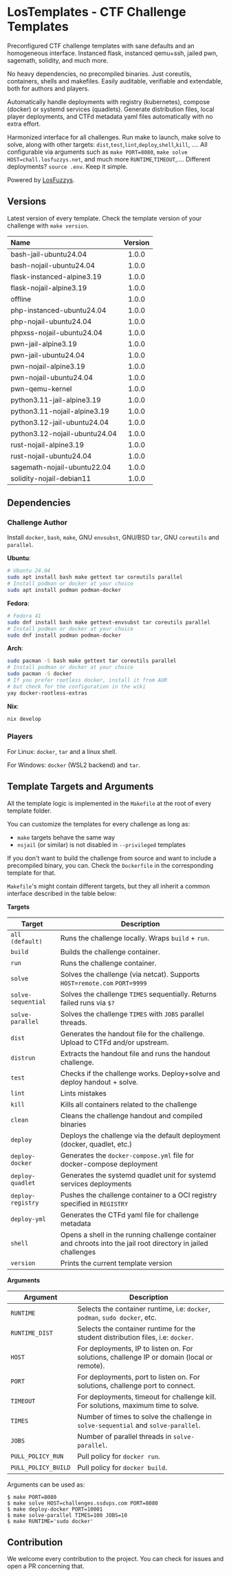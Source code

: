 # LosTemplates - CTF Challenge Templates

Preconfigured CTF challenge templates with sane defaults and an homogeneous
interface. Instanced flask, instanced qemu+ssh, jailed pwn, sagemath, solidity,
and much more.

No heavy dependencies, no precompiled binaries. Just coreutils,
containers, shells and makefiles. Easily auditable, verifiable and extendable,
both for authors and players.

Automatically handle deployments with registry (kubernetes), compose (docker)
or systemd services (quadlets). Generate distribution files, local player
deployments, and CTFd metadata yaml files automatically with no extra effort.

Harmonized interface for all challenges. Run make to launch, make solve to
solve, along with other targets: `dist`,`test`,`lint`,`deploy`,`shell`,`kill`,
.... All configurable via arguments such as `make PORT=8080`, `make solve
HOST=chall.losfuzzys.net`, and much more `RUNTIME`,`TIMEOUT`,.... Different
deployments? `source .env`. Keep it simple.

Powered by [LosFuzzys](https://losfuzzys.net).

## Versions

Latest version of every template. Check the template version of your challenge
with `make version`.

| Name                           | Version |
| :----------------------------- | :-----: |
| bash-jail-ubuntu24.04          | 1.0.0   |
| bash-nojail-ubuntu24.04        | 1.0.0   |
| flask-instanced-alpine3.19     | 1.0.0   |
| flask-nojail-alpine3.19        | 1.0.0   |
| offline                        | 1.0.0   |
| php-instanced-ubuntu24.04      | 1.0.0   |
| php-nojail-ubuntu24.04         | 1.0.0   |
| phpxss-nojail-ubuntu24.04      | 1.0.0   |
| pwn-jail-alpine3.19            | 1.0.0   |
| pwn-jail-ubuntu24.04           | 1.0.0   |
| pwn-nojail-alpine3.19          | 1.0.0   |
| pwn-nojail-ubuntu24.04         | 1.0.0   |
| pwn-qemu-kernel                | 1.0.0   |
| python3.11-jail-alpine3.19     | 1.0.0   |
| python3.11-nojail-alpine3.19   | 1.0.0   |
| python3.12-jail-ubuntu24.04    | 1.0.0   |
| python3.12-nojail-ubuntu24.04  | 1.0.0   |
| rust-nojail-alpine3.19         | 1.0.0   |
| rust-nojail-ubuntu24.04        | 1.0.0   |
| sagemath-nojail-ubuntu22.04    | 1.0.0   |
| solidity-nojail-debian11       | 1.0.0   |


## Dependencies

### Challenge Author

Install `docker`, `bash`, `make`, GNU `envsubst`, GNU/BSD `tar`, GNU `coreutils`
and `parallel`.

**Ubuntu**:
```sh
# Ubuntu 24.04
sudo apt install bash make gettext tar coreutils parallel
# Install podman or docker at your choice
sudo apt install podman podman-docker
```

**Fedora**:
```sh
# Fedora 41
sudo dnf install bash make gettext-envsubst tar coreutils parallel
# Install podman or docker at your choice
sudo dnf install podman podman-docker
```

**Arch**:
```sh
sudo pacman -S bash make gettext tar coreutils parallel
# Install podman or docker at your choice
sudo pacman -S docker
# If you prefer rootless docker, install it from AUR
# but check for the configuration in the wiki
yay docker-rootless-extras
```

**Nix**:

```sh
nix develop
```

### Players

For Linux: `docker`, `tar` and a linux shell.

For Windows: `docker` (WSL2 backend) and `tar`.

## Template Targets and Arguments

All the template logic is implemented in the `Makefile` at the root of every
template folder. 

You can customize the templates for every challenge as long as:

- `make` targets behave the same way
- `nsjail` (or similar) is not disabled in `--privileged` templates

If you don't want to build the challenge from source and want to include a
precompiled binary, you can. Check the `Dockerfile` in the corresponding
template for that.

`Makefile`'s might contain different targets, but they all inherit a common
interface described in the table below:

**Targets**

| Target             | Description                                                                                                      |
|--------------------|------------------------------------------------------------------------------------------------------------------|
| `all (default)`    |  Runs the challenge locally. Wraps `build` + `run`.                                                              |
| `build`            |  Builds the challenge container.                                                                                 |
| `run`              |  Runs the challenge container.                                                                                   |
| `solve`            |  Solves the challenge (via netcat). Supports `HOST=remote.com` `PORT=9999`                                       |
| `solve-sequential` |  Solves the challenge `TIMES` sequentially. Returns failed runs via `$?`                                         |
| `solve-parallel`   |  Solves the challenge `TIMES` with `JOBS` parallel threads.                                                      |
| `dist`             |  Generates the handout file for the challenge. Upload to CTFd and/or upstream.                                   |
| `distrun`          |  Extracts the handout file and runs the handout challenge.                                                       |
| `test`             |  Checks if the challenge works. Deploy+solve and deploy handout + solve.                                         |
| `lint`             |  Lints mistakes                                                                                                  |
| `kill`             |  Kills all containers related to the challenge                                                                   |
| `clean`            |  Cleans the challenge handout and compiled binaries                                                              |
| `deploy`           |  Deploys the challenge via the default deployment (docker, quadlet, etc.)                                        |
| `deploy-docker`    |  Generates the `docker-compose.yml` file for docker-compose deployment                                           |
| `deploy-quadlet`   |  Generates the systemd quadlet unit for systemd services deployments                                             |
| `deploy-registry`  |  Pushes the challenge container to a OCI registry specified in `REGISTRY`                                        |
| `deploy-yml`       |  Generates the CTFd yaml file for challenge metadata                                                             |
| `shell`            |  Opens a shell in the running challenge container and chroots into the jail root directory in jailed challenges  |
| `version`          |  Prints the current template version                                                                             |

**Arguments**

| Argument            | Description                                                                                  |
|---------------------|----------------------------------------------------------------------------------------------|
| `RUNTIME`           |  Selects the container runtime, i.e: `docker`, `podman`, `sudo docker`, etc.                 |
| `RUNTIME_DIST`      |  Selects the container runtime for the student distribution files, i.e: `docker`.            |
| `HOST`              |  For deployments, IP to listen on. For solutions, challenge IP or domain (local or remote).  |
| `PORT`              |  For deployments, port to listen on. For solutions, challenge port to connect.               |
| `TIMEOUT`           |  For deployments, timeout for challenge kill. For solutions, maximum time to solve.          |
| `TIMES`             |  Number of times to solve the challenge in `solve-sequential` and `solve-parallel`.          |
| `JOBS`              |  Number of parallel threads in `solve-parallel`.                                             |
| `PULL_POLICY_RUN`   |  Pull policy for `docker run`.                                                               |
| `PULL_POLICY_BUILD` |  Pull policy for `docker build`.                                                             |

Arguments can be used as:

```
$ make PORT=8080
$ make solve HOST=challenges.ssdvps.com PORT=8080
$ make deploy-docker PORT=10001
$ make solve-parallel TIMES=100 JOBS=10
$ make RUNTIME='sudo docker'
```

## Contribution 

We welcome every contribution to the project. You can check for issues and open
a PR concerning that.

